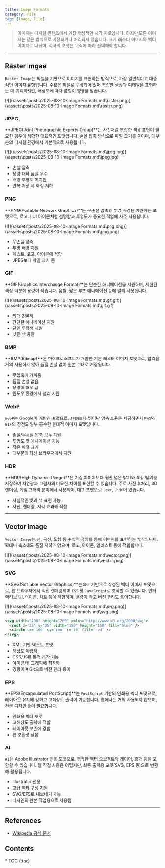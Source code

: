 ```yaml
---
title: Image Formats
category: File
tag: [Image, File]
---
```


> 이미지는 디지털 콘텐츠에서 가장 핵심적인 시각 자료입니다. 하지만 모든 이미지는 같은 방식으로 저장되거나 처리되지 않습니다. 크게 래스터 이미지와 벡터 이미지로 나뉘며, 각각의 포맷은 목적에 따라 선택해야 합니다.

---

## Raster Imgae
`Raster Image`는 픽셀을 기반으로 이미지를 표현하는 방식으로, 가장 일반적이고 대중적인 이미지 유형입니다. 수많은 픽셀로 구성되어 있어 복잡한 색상과 디테일을 표현하는 데 유리하지만, 해상도에 따라 품질이 영향을 받습니다.

[![](\assets\posts\2025-08-10-Image Formats.md\raster.png)](\assets\posts\2025-08-10-Image Formats.md\raster.png)

### JPEG
**JPEG(Joint Photographic Experts Group)**는 사진처럼 복잡한 색상 표현이 필요한 경우에 적합한 대표적인 포맷입니다. 손실 압축 방식으로 파일 크기를 줄이며, 대부분의 디지털 환경에서 기본적으로 사용됩니다.

[![](\assets\posts\2025-08-10-Image Formats.md\jpeg.jpg)](\assets\posts\2025-08-10-Image Formats.md\jpeg.jpg)

- 손실 압축
- 용량 대비 품질 우수
- 배경 투명도 미지원
- 반복 저장 시 화질 저하


### PNG
**PNG(Portable Network Graphics)**는 무손실 압축과 투명 배경을 지원하는 포맷으로, 로고나 UI 아이콘처럼 선명함과 투명도가 중요한 작업에 자주 사용됩니다.

[![](\assets\posts\2025-08-10-Image Formats.md\png.png)](\assets\posts\2025-08-10-Image Formats.md\png.png)

- 무손실 압축
- 투명 배경 지원
- 텍스트, 로고, 아이콘에 적합
- JPEG보다 파일 크기 큼


### GIF
**GIF(Graphics Interchange Format)**는 단순한 애니메이션을 지원하며, 제한된 색상 덕분에 용량이 작습니다. 움짤, 짧은 루프 애니메이션 등에 널리 사용됩니다.

[![](\assets\posts\2025-08-10-Image Formats.md\gif.gif)](\assets\posts\2025-08-10-Image Formats.md\gif.gif)

- 최대 256색
- 간단한 애니메이션 지원
- 단일 투명색 지원
- 낮은 색 품질


### BMP
**BMP(Bitmap)**은 마이크로소프트가 개발한 기본 래스터 이미지 포맷으로, 압축을 거의 사용하지 않아 품질 손실 없이 원본 그대로 저장됩니다.

- 무압축에 가까움
- 품질 손실 없음
- 용량이 매우 큼
- 윈도우 환경에서 널리 지원

### WebP
`WebP`는 Google이 개발한 포맷으로, `JPEG`보다 뛰어난 압축 효율을 제공하면서 `PNG`와 `GIF`의 장점도 일부 흡수한 현대적 이미지 포맷입니다.

- 손실/무손실 압축 모두 지원
- 투명도 및 애니메이션 가능
- 작은 파일 크기
- 대부분의 최신 브라우저에서 지원

### HDR
**HDR(High Dynamic Range)**은 기존 이미지보다 훨씬 넓은 밝기와 색상 범위를 저장하여 자연광과 그림자의 미묘한 차이를 표현할 수 있습니다. 주로 사진 후처리, 3D 렌더링, 게임 그래픽 분야에서 사용되며, 대표 포맷으로 `.exr`, `.hdr`이 있습니다.

- 사실적인 빛과 색 표현 가능
- 사진, 렌더링, 시각 효과에 적합

---

## Vector Image
`Vector Image`는 선, 곡선, 도형 등 수학적 정의를 통해 이미지를 표현하는 방식입니다. 확대나 축소에도 품질 저하가 없으며, 로고, 아이콘, 일러스트 등에 적합합니다.

[![](\assets\posts\2025-08-10-Image Formats.md\vector.png)](\assets\posts\2025-08-10-Image Formats.md\vector.png)

### SVG
**SVG(Scalable Vector Graphics)**는 `XML` 기반으로 작성된 벡터 이미지 포맷으로, 웹 브라우저에서 직접 렌더링되며 `CSS` 및 `JavaScript`로 조작할 수 있습니다. 인터랙티브 UI, 아이콘, 차트 등에 적합하며, 용량이 작고 버전 관리도 용이합니다.

[![](\assets\posts\2025-08-10-Image Formats.md\svg.png)](\assets\posts\2025-08-10-Image Formats.md\svg.png)

```xml
<svg width="200" height="200" xmlns="http://www.w3.org/2000/svg">
  <rect x="25" y="25" width="150" height="150" fill="blue" />
  <circle cx="100" cy="100" r="75" fill="red" />
</svg>
```

- XML 기반 텍스트 포맷
- 해상도 독립적
- CSS/JS로 동적 조작 가능
- 아이콘/웹 그래픽에 최적화
- 경량이며 Git으로 버전 관리 용이



### EPS
**EPS(Encapsulated PostScript)**는 `PostScript` 기반의 인쇄용 벡터 포맷으로, 레이아웃 유지에 강하고 고해상도 출력이 가능합니다. 웹에서는 거의 사용되지 않으며, 전문 디자인 툴이 필요합니다.

- 인쇄용 벡터 포맷
- 고해상도 출력에 적합
- 레이아웃 보존에 강함
- 웹 호환성 낮음

### AI
`AI`는 Adobe Illustrator 전용 포맷으로, 복잡한 벡터 오브젝트와 레이어, 효과 등을 포함할 수 있습니다. 웹 직접 사용은 어렵지만, 최종 출력용 포맷(SVG, EPS 등)으로 변환해 활용됩니다.

- Illustrator 전용
- 고급 벡터 구성 지원
- SVG/EPS로 내보내기 가능
- 디자인의 원본 작업용으로 사용됨

---

## References
- [Wikipedia 공식 문서](https://wikipedia.org/wiki/)

<nav class='post-toc' markdown='1'>
  <h2>Contents</h2>
* TOC
{:toc}
</nav>
